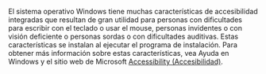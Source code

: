 El sistema operativo Windows tiene muchas características de accesibilidad integradas que resultan de gran utilidad para personas con dificultades para escribir con el teclado o usar el mouse, personas invidentes o con visión deficiente o personas sordas o con dificultades auditivas. Estas características se instalan al ejecutar el programa de instalación. Para obtener más información sobre estas características, vea Ayuda en Windows y el sitio web de Microsoft [Accessibility (Accesibilidad)](http://go.microsoft.com/fwlink/?LinkId=8431).